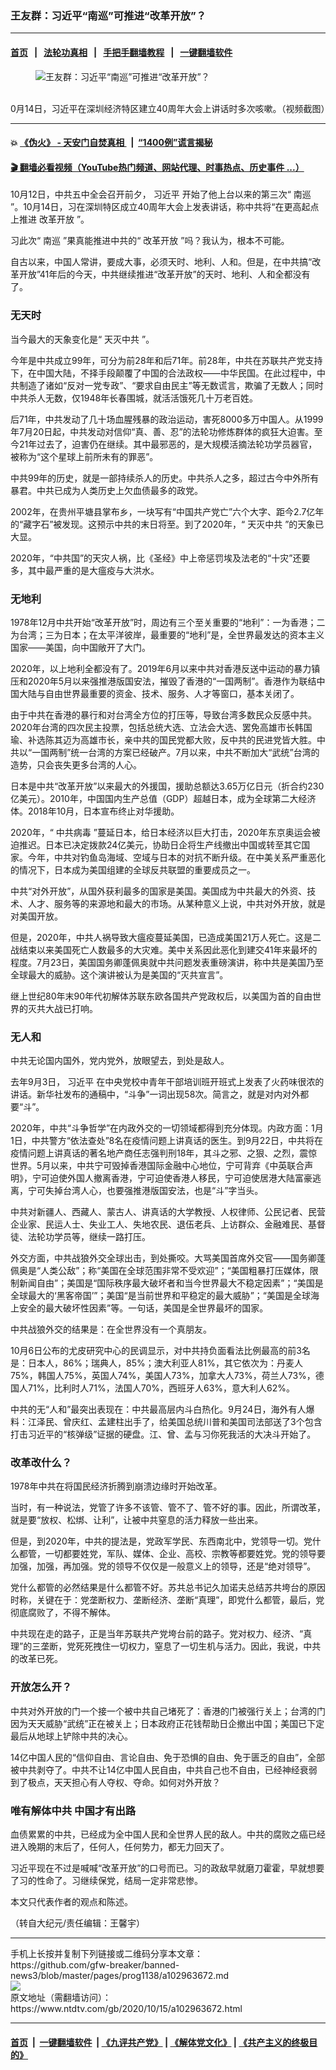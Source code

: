 ### 王友群：习近平“南巡”可推进“改革开放”？
------------------------

#### [首页](https://github.com/gfw-breaker/banned-news3/blob/master/README.md) &nbsp;&nbsp;|&nbsp;&nbsp; [法轮功真相](https://github.com/begood0513/basic/blob/master/README.md)  &nbsp;&nbsp;|&nbsp;&nbsp; [手把手翻墙教程](https://github.com/gfw-breaker/guides/wiki)  &nbsp;&nbsp;|&nbsp;&nbsp; [一键翻墙软件](https://github.com/gfw-breaker/nogfw/blob/master/README.md)  



<div><div class="featured_image">
 <figure>
  <img alt="王友群：习近平“南巡”可推进“改革开放”？" src="https://i.ntdtv.com/assets/uploads/2020/10/80f597d84ae0b1cc7d0b0a8efd318635-600x400-1-2.jpg"/>
 </figure><br/>
 <span class="caption">
  0月14日，习近平在深圳经济特区建立40周年大会上讲话时多次咳嗽。（视频截图）
 </span>
</div>
</div><hr/>

#### 💥 [《伪火》 - 天安门自焚真相 ](http://158.247.195.190:10000/videos/blog/weihuo.html)&nbsp; |&nbsp; [“1400例”谎言揭秘  ](http://158.247.195.190:10000/videos/blog/jiexi1400.html)

#### [ 🎬  翻墙必看视频（YouTube热门频道、网站代理、时事热点、历史事件 ...）](https://github.com/gfw-breaker/links/blob/master/banned.md)

<div><div class="post_content" itemprop="articleBody">
 <p>
  10月12日，中共五中全会召开前夕，
  <ok href="https://www.ntdtv.com/gb/习近平.htm">
   习近平
  </ok>
  开始了他上台以来的第三次“
  <ok href="https://www.ntdtv.com/gb/南巡.htm">
   南巡
  </ok>
  ”。10月14日，习在深圳特区成立40周年大会上发表讲话，称中共将“在更高起点上推进
  <ok href="https://www.ntdtv.com/gb/改革开放.htm">
   改革开放
  </ok>
  ”。
 </p>
 <p>
  习此次“
  <ok href="https://www.ntdtv.com/gb/南巡.htm">
   南巡
  </ok>
  ”果真能推进中共的“
  <ok href="https://www.ntdtv.com/gb/改革开放.htm">
   改革开放
  </ok>
  ”吗？我认为，根本不可能。
 </p>
 <p>
  自古以来，中国人常讲，要成大事，必须天时、地利、人和。但是，在中共搞“改革开放”41年后的今天，中共继续推进“改革开放”的天时、地利、人和全都没有了。
 </p>
 <h3>
  无天时
 </h3>
 <p>
  当今最大的天象变化是“
  <ok href="https://www.ntdtv.com/gb/天灭中共.htm">
   天灭中共
  </ok>
  ”。
 </p>
 <p>
  今年是中共成立99年，可分为前28年和后71年。前28年，中共在苏联共产党支持下，在中国大陆，不择手段颠覆了中国的合法政权——中华民国。在此过程中，中共制造了诸如“反对一党专政”、“要求自由民主”等无数谎言，欺骗了无数人；同时中共杀人无数，仅1948年长春围城，就活活饿死几十万老百姓。
 </p>
 <p>
  后71年，中共发动了几十场血腥残暴的政治运动，害死8000多万中国人。从1999年7月20日起，中共发动对信仰“真、善、忍”的法轮功修炼群体的疯狂大迫害。至今21年过去了，迫害仍在继续。其中最邪恶的，是大规模活摘法轮功学员器官，被称为“这个星球上前所未有的罪恶”。
 </p>
 <p>
  中共99年的历史，就是一部持续杀人的历史。中共杀人之多，超过古今中外所有暴君。中共已成为人类历史上欠血债最多的政党。
 </p>
 <p>
  2002年，在贵州平塘县掌布乡，一块写有“中国共产党亡”六个大字、距今2.7亿年的“藏字石”被发现。这预示中共的末日将至。到了2020年，“
  <ok href="https://www.ntdtv.com/gb/天灭中共.htm">
   天灭中共
  </ok>
  ”的天象已大显。
 </p>
 <p>
  2020年，“中共国”的天灾人祸，比《圣经》中上帝惩罚埃及法老的“十灾”还要多，其中最严重的是大瘟疫与大洪水。
 </p>
 <h3>
  无地利
 </h3>
 <p>
  1978年12月中共开始“改革开放”时，周边有三个至关重要的“地利”：一为香港；二为台湾；三为日本；在太平洋彼岸，最重要的“地利”是，全世界最发达的资本主义国家——美国，向中国敞开了大门。
 </p>
 <p>
  2020年，以上地利全都没有了。2019年6月以来中共对香港反送中运动的暴力镇压和2020年5月以来强推港版国安法，摧毁了香港的“一国两制”。香港作为联结中国大陆与自由世界最重要的资金、技术、服务、人才等窗口，基本关闭了。
 </p>
 <p>
  由于中共在香港的暴行和对台湾全方位的打压等，导致台湾多数民众反感中共。2020年台湾的四次民主投票，包括总统大选、立法会大选、罢免高雄市长韩国瑜、补选陈其迈为高雄市长，亲中共的国民党都大败，反中共的民进党皆大胜。中共以“一国两制”统一台湾的方案已经破产。7月以来，中共不断加大“武统”台湾的造势，只会丧失更多台湾的人心。
 </p>
 <p>
  日本是中共“改革开放”以来最大的外援国，援助总额达3.65万亿日元（折合约230亿美元）。2010年，中国国内生产总值（GDP）超越日本，成为全球第二大经济体。2018年10月，日本宣布终止对华援助。
 </p>
 <p>
  2020年，“
  <ok href="https://www.ntdtv.com/gb/中共病毒.htm">
   中共病毒
  </ok>
  ”蔓延日本，给日本经济以巨大打击，2020年东京奥运会被迫推迟。日本已决定拨款24亿美元，协助日企将生产线撤出中国或转至其它国家。今年，中共对钓鱼岛海域、空域与日本的对抗不断升级。在中美关系严重恶化的情况下，日本成为美国组建的全球反共联盟的重要成员之一。
 </p>
 <p>
  中共“对外开放”，从国外获利最多的国家是美国。美国成为中共最大的外资、技术、人才、服务等的来源地和最大的市场。从某种意义上说，中共对外开放，就是对美国开放。
 </p>
 <p>
  但是，2020年，中共人祸导致大瘟疫蔓延美国，已造成美国21万人死亡。这是二战结束以来美国死亡人数最多的大灾难。美中关系因此恶化到建交41年来最坏的程度。7月23日，美国国务卿蓬佩奥就中共问题发表重磅演讲，称中共是美国乃至全球最大的威胁。这个演讲被认为是美国的“灭共宣言”。
 </p>
 <p>
  继上世纪80年末90年代初解体苏联东欧各国共产党政权后，以美国为首的自由世界的灭共大战已打响。
 </p>
 <h3>
  无人和
 </h3>
 <p>
  中共无论国内国外，党内党外，放眼望去，到处是敌人。
 </p>
 <p>
  去年9月3日，
  <ok href="https://www.ntdtv.com/gb/习近平.htm">
   习近平
  </ok>
  在中央党校中青年干部培训班开班式上发表了火药味很浓的讲话。新华社发布的通稿中，“斗争”一词出现58次。简言之，就是对内对外都要“斗”。
 </p>
 <p>
  2020年，中共“斗争哲学”在内政外交的一切领域都得到充分体现。内政方面：1月1日，中共警方“依法查处”8名在疫情问题上讲真话的医生。到9月22日，中共将在疫情问题上讲真话的著名地产商任志强判刑18年，其斗之邪、之狠、之烈，震惊世界。5月以来，中共宁可毁掉香港国际金融中心地位，宁可背弃《中英联合声明》，宁可迫使外国人撤离香港，宁可迫使香港人移民，宁可迫使居港大陆富豪逃离，宁可失掉台湾人心，也要强推港版国安法，也是“斗”字当头。
 </p>
 <p>
  中共对新疆人、西藏人、蒙古人、讲真话的大学教授、人权律师、公民记者、民营企业家、民运人士、失业工人、失地农民、退伍老兵、上访群众、金融难民、基督徒、法轮功学员等，继续一路打压。
 </p>
 <p>
  外交方面，中共战狼外交全球出击，到处撕咬。大骂美国首席外交官——国务卿蓬佩奥是“人类公敌”；称“美国在全球范围非常不受欢迎”；“美国粗暴打压媒体，限制新闻自由”；美国是“国际秩序最大破坏者和当今世界最大不稳定因素”；“美国是全球最大的‘黑客帝国’”；美国“是当前世界和平稳定的最大威胁”；“美国是全球海上安全的最大破坏性因素”等。一句话，美国是全世界最坏的国家。
 </p>
 <p>
  中共战狼外交的结果是：在全世界没有一个真朋友。
 </p>
 <p>
  10月6日公布的尤皮研究中心的民调显示，对中共持负面看法比例最高的前3名是：日本人，86%；瑞典人，85%；澳大利亚人81%，其它依次为：丹麦人75%，韩国人75%，英国人74%，美国人73%，加拿大人73%，荷兰人73%，德国人71%，比利时人71%，法国人70%，西班牙人63%，意大利人62%。
 </p>
 <p>
  中共的无“人和”最突出表现在：中共最高层内斗白热化。9月24日，海外有人爆料：江泽民、曾庆红、孟建柱出手了，给美国总统川普和美国司法部送了3个包含打击习近平的“核弹级”证据的硬盘。江、曾、孟与习你死我活的大决斗开始了。
 </p>
 <h3>
  改革改什么？
 </h3>
 <p>
  1978年中共在将国民经济折腾到崩溃边缘时开始改革。
 </p>
 <p>
  当时，有一种说法，党管了许多不该管、管不了、管不好的事。因此，所谓改革，就是要“放权、松绑、让利”，让被中共窒息的活力释放一些出来。
 </p>
 <p>
  但是，到2020年，中共的提法是，党政军学民、东西南北中，党领导一切。党什么都管，一切都要姓党，军队、媒体、企业、高校、宗教等都要姓党。党的领导要加强，加强，再加强。党的领导不仅仅是一般意义上的领导，还是“绝对领导”。
 </p>
 <p>
  党什么都管的必然结果是什么都管不好。苏共总书记久加诺夫总结苏共垮台的原因时称，关键在于：党垄断权力、垄断经济、垄断“真理”，即党什么都管，最后，党彻底腐败了，不得不解体。
 </p>
 <p>
  中共现在走的路子，正是当年苏联共产党垮台前的路子。党对权力、经济、“真理”的三垄断，党死死拽住一切权力，窒息了一切生机与活力。因此，我说，中共的改革已死。
 </p>
 <h3>
  开放怎么开？
 </h3>
 <p>
  中共对外开放的门一个接一个被中共自己堵死了：香港的门被强行关上；台湾的门因为天天威胁“武统”正在被关上；日本政府正花钱帮助日企撤出中国；美国已下定最后从地球上铲除中共的决心。
 </p>
 <p>
  14亿中国人民的“信仰自由、言论自由、免于恐惧的自由、免于匮乏的自由”，全部被中共剥夺了。中共不让14亿中国人民自由，中共自己也不自由，已经神经衰弱到了极点，天天担心有人夺权、夺命。如何对外开放？
 </p>
 <h3>
  唯有解体中共 中国才有出路
 </h3>
 <p>
  血债累累的中共，已经成为全中国人民和全世界人民的敌人。中共的腐败之癌已经进入晚期的末后了，任何人，任何势力，都无力回天了。
 </p>
 <p>
  习近平现在不过是喊喊“改革开放”的口号而已。习的政敌早就磨刀霍霍，早就想要了习的性命了。习继续保党，结局一定非常悲惨。
 </p>
 <p>
  本文只代表作者的观点和陈述。
 </p>
 <p>
  （转自大纪元/责任编辑：王馨宇）
 </p>
 <div class="single_ad">
 </div>
</div>
</div>
<hr/>
手机上长按并复制下列链接或二维码分享本文章：<br/>
https://github.com/gfw-breaker/banned-news3/blob/master/pages/prog1138/a102963672.md <br/>
<a href='https://github.com/gfw-breaker/banned-news3/blob/master/pages/prog1138/a102963672.md'><img src='https://github.com/gfw-breaker/banned-news3/blob/master/pages/prog1138/a102963672.md.png'/></a> <br/>
原文地址（需翻墙访问）：https://www.ntdtv.com/gb/2020/10/15/a102963672.html


------------------------
#### [首页](https://github.com/gfw-breaker/banned-news3/blob/master/README.md) &nbsp;|&nbsp; [一键翻墙软件](https://github.com/gfw-breaker/nogfw/blob/master/README.md) &nbsp;| [《九评共产党》](https://github.com/gfw-breaker/9ping.md/blob/master/README.md#九评之一评共产党是什么) | [《解体党文化》](https://github.com/gfw-breaker/jtdwh.md/blob/master/README.md) | [《共产主义的终极目的》](https://github.com/gfw-breaker/gczydzjmd.md/blob/master/README.md)


<img src='http://gfw-breaker.win/banned-news3/pages/prog1138/a102963672.md' width='0px' height='0px'/>
